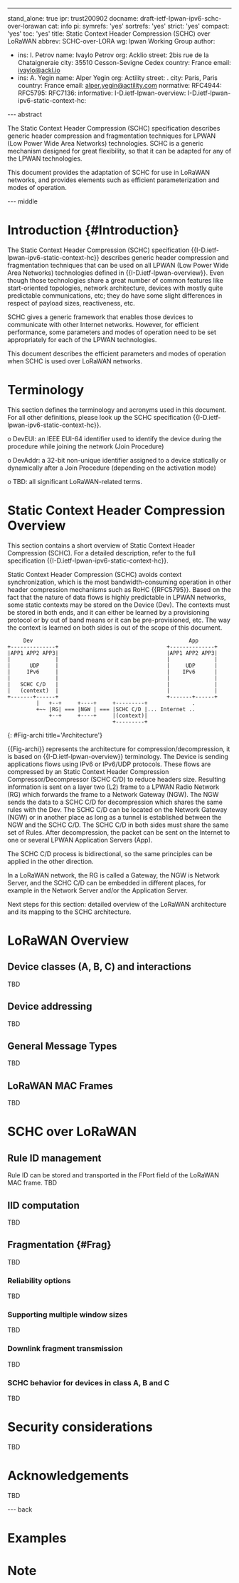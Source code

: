 ---
stand_alone: true
ipr: trust200902
docname: draft-ietf-lpwan-ipv6-schc-over-lorawan
cat: info
pi:
  symrefs: 'yes'
  sortrefs: 'yes'
  strict: 'yes'
  compact: 'yes'
  toc: 'yes'
title: Static Context Header Compression (SCHC) over LoRaWAN
abbrev: SCHC-over-LORA
wg: lpwan Working Group
author:
- ins: I. Petrov
  name: Ivaylo Petrov
  org: Acklio
  street: 2bis rue de la Chataigneraie
  city: 35510 Cesson-Sevigne Cedex
  country: France
  email: ivaylo@ackl.io
- ins: A. Yegin
  name: Alper Yegin
  org: Actility
  street: .
  city: Paris, Paris
  country: France
  email: alper.yegin@actility.com
normative:
  RFC4944:
  RFC5795:
  RFC7136:
informative:
  I-D.ietf-lpwan-overview:
  I-D.ietf-lpwan-ipv6-static-context-hc:

--- abstract

The Static Context Header Compression (SCHC) specification describes generic
header compression and fragmentation techniques for LPWAN (Low Power Wide Area
Networks) technologies. SCHC is a generic mechanism designed for great flexibility, so that it can be adapted for any of the LPWAN technologies. 

This document provides the adaptation of SCHC for use in LoRaWAN networks, and provides elements such as efficient parameterization and modes of operation.

--- middle

# Introduction {#Introduction}

The Static Context Header Compression (SCHC) specification
{{I-D.ietf-lpwan-ipv6-static-context-hc}} describes
generic header compression and fragmentation techniques that can be used on all
LPWAN (Low Power Wide Area Networks) technologies defined in
{{I-D.ietf-lpwan-overview}}. Even though those technologies share a great
number of common features like start-oriented topologies, network architecture,
devices with mostly quite predictable communications, etc; they do have some
slight differences in respect of payload sizes, reactiveness, etc.

SCHC gives a generic framework that enables those devices to communicate with
other Internet networks. However, for efficient performance, some parameters and
modes of operation need to be set appropriately for each of the LPWAN
technologies.

This document describes the efficient parameters and modes of operation when SCHC
is used over LoRaWAN networks.

# Terminology

This section defines the terminology and acronyms used in this document. For all other definitions, please look up the SCHC specification {{I-D.ietf-lpwan-ipv6-static-context-hc}}.

  o  DevEUI: an IEEE EUI-64 identifier used to identify the device during the procedure while joining the network (Join Procedure)

  o  DevAddr: a 32-bit non-unique identifier assigned to a device statically or dynamically after a Join Procedure (depending on the activation mode)

  o  TBD: all significant LoRaWAN-related terms.

# Static Context Header Compression Overview

This section contains a short overview of Static Context Header Compression (SCHC). For a detailed description, refer to the full specification {{I-D.ietf-lpwan-ipv6-static-context-hc}}.

Static Context Header Compression (SCHC) avoids context synchronization, which
is the most bandwidth-consuming operation in other header compression
mechanisms such as RoHC {{RFC5795}}. Based on the fact that the nature of data
flows is highly predictable in LPWAN networks, some static contexts may be
stored on the Device (Dev). The contexts must be stored in both ends, and it
can either be learned by a provisioning protocol or by out of band means or it
can be pre-provisioned, etc. The way the context is learned on both sides is
out of the scope of this document.


~~~~
     Dev                                                 App
+--------------+                                  +--------------+
|APP1 APP2 APP3|                                  |APP1 APP2 APP3|
|              |                                  |              |
|      UDP     |                                  |     UDP      |
|     IPv6     |                                  |    IPv6      |
|              |                                  |              |
|   SCHC C/D   |                                  |              |
|   (context)  |                                  |              |
+-------+------+                                  +-------+------+
         |   +--+     +----+     +---------+              .
         +~~ |RG| === |NGW | === |SCHC C/D |... Internet ..
             +--+     +----+     |(context)|
                                 +---------+
~~~~
{: #Fig-archi title='Architecture'}

{{Fig-archi}} represents the architecture for compression/decompression, it is
based on {{I-D.ietf-lpwan-overview}} terminology. The Device is sending
applications flows using IPv6 or IPv6/UDP protocols. These flows are compressed
by an Static Context Header Compression Compressor/Decompressor (SCHC C/D) to
reduce headers size. Resulting information is sent on a layer two (L2) frame to
a LPWAN Radio Network (RG) which forwards the frame to a Network Gateway (NGW).
The NGW sends the data to a SCHC C/D for decompression which shares the same
rules with the Dev. The SCHC C/D can be located on the Network Gateway (NGW) or
in another place as long as a tunnel is established between the NGW and the
SCHC C/D. The SCHC C/D in both sides must share the same set of Rules. After
decompression, the packet can be sent on the Internet to one or several LPWAN
Application Servers (App).

The SCHC C/D process is bidirectional, so the same principles can be applied in
the other direction.

In a LoRaWAN network, the RG is called a Gateway, the NGW is Network Server, and the SCHC C/D can be embedded in different places, for example in the Network Server and/or the Application Server.

Next steps for this section: detailed overview of the LoRaWAN architecture and its mapping to the SCHC architecture.


# LoRaWAN Overview

## Device classes (A, B, C) and interactions
TBD

## Device addressing
TBD

## General Message Types
TBD

## LoRaWAN MAC Frames
TBD



# SCHC over LoRaWAN

## Rule ID management

Rule ID can be stored and transported in the FPort field of the LoRaWAN MAC frame.
TBD


## IID computation

TBD

## Fragmentation {#Frag}

TBD

### Reliability options

TBD

### Supporting multiple window sizes
TBD

### Downlink fragment transmission

TBD

### SCHC behavior for devices in class A, B and C 

TBD


# Security considerations

TBD


# Acknowledgements

TBD

--- back

# Examples

# Note

